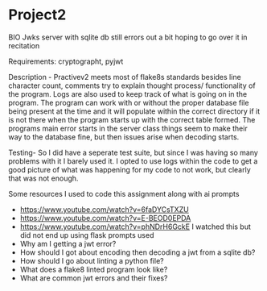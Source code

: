 # Project2
BIO Jwks server with sqlite db still errors out a bit hoping to go over it in recitation

Requirements: cryptographt, pyjwt

Description - Practivev2 meets most of flake8s standards besides line character count, comments try to explain thought process/ functionality of the program. Logs are also used to keep track of what is going on in the program. The program can work with or without the proper database file being present at the time and it will populate within the correct directory if it is not there when the program starts up with the correct table formed. The programs main error starts in the server class things seem to make their way to the database fine, but then issues arise when decoding starts.

Testing- So I did have a seperate test suite, but since I was having so many problems with it I barely used it. I opted to use logs within the code to get a good picture of what was happening for my code to not work, but clearly that was not enough.

Some resources I used to code this assignment along with ai prompts
- https://www.youtube.com/watch?v=6faDYCsTXZU
- https://www.youtube.com/watch?v=E-BEOD0EPDA
- https://www.youtube.com/watch?v=phNDrH6GckE I watched this but did not end up using flask
prompts used
- Why am I getting a jwt error?
- How should I got about encoding then decoding a jwt from a sqlite db?
- How should I go about linting a python file?
- What does a flake8 linted program look like?
- What are common jwt errors and their fixes?
